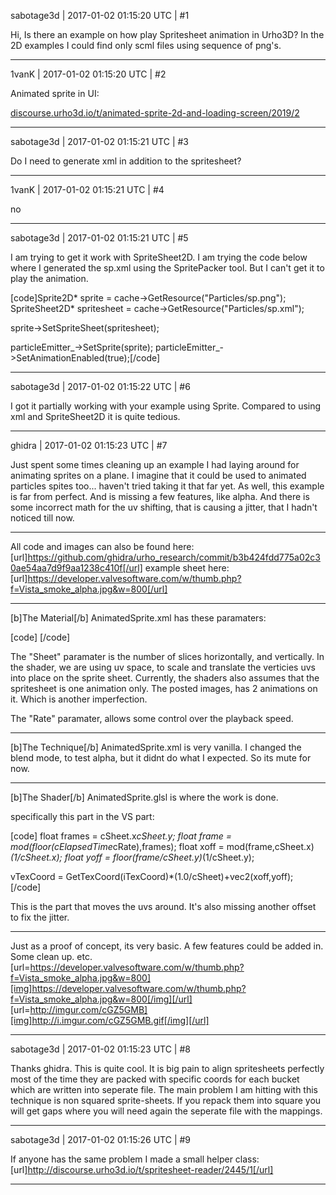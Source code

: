sabotage3d | 2017-01-02 01:15:20 UTC | #1

Hi,
Is there an example on how play Spritesheet animation in Urho3D? In the 2D examples I could find only scml files using sequence of png's.

-------------------------

1vanK | 2017-01-02 01:15:20 UTC | #2

Animated sprite in UI:

[discourse.urho3d.io/t/animated-sprite-2d-and-loading-screen/2019/2](http://discourse.urho3d.io/t/animated-sprite-2d-and-loading-screen/2019/2)

-------------------------

sabotage3d | 2017-01-02 01:15:21 UTC | #3

Do I need to generate xml in addition to the spritesheet?

-------------------------

1vanK | 2017-01-02 01:15:21 UTC | #4

no

-------------------------

sabotage3d | 2017-01-02 01:15:21 UTC | #5

I am trying to get it work with SpriteSheet2D. I am trying the code below where I generated the sp.xml using the SpritePacker tool. But I can't get it to play the animation.

[code]Sprite2D* sprite = cache->GetResource<Sprite2D>("Particles/sp.png");
SpriteSheet2D* spritesheet = cache->GetResource<SpriteSheet2D>("Particles/sp.xml");

sprite->SetSpriteSheet(spritesheet);

particleEmitter_->SetSprite(sprite);
particleEmitter_->SetAnimationEnabled(true);[/code]

-------------------------

sabotage3d | 2017-01-02 01:15:22 UTC | #6

I got it partially working with your example using Sprite. Compared to using xml and SpriteSheet2D it is quite tedious.

-------------------------

ghidra | 2017-01-02 01:15:23 UTC | #7

Just spent some times cleaning up an example I had laying around for animating sprites on a plane.
I imagine that it could be used to animated particles spites too... haven't tried taking it that far yet.
As well, this example is far from perfect. And is missing a few features, like alpha. And there is some incorrect math for the uv shifting, that is causing a jitter, that I hadn't noticed till now.

--------------------------------------

All code  and images can also be found here:
[url]https://github.com/ghidra/urho_research/commit/b3b424fdd775a02c30ae54aa7d9f9aa1238c410f[/url]
example sheet here:
[url]https://developer.valvesoftware.com/w/thumb.php?f=Vista_smoke_alpha.jpg&w=800[/url]

--------------------------------------

[b]The Material[/b] AnimatedSprite.xml has these paramaters:

[code]
 <parameter name="Sheet" value="6.0 6.0" />
 <parameter name="Rate" value="16.0" />
[/code]

The "Sheet" paramater is the number of slices horizontally, and vertically.
In the shader, we are using uv space, to scale and translate the verticies uvs into place on the sprite sheet.
Currently, the shaders also assumes that the spritesheet is one animation only. The posted images, has 2 animations on it. Which is another imperfection.

The "Rate" paramater, allows some control over the playback speed.

--------------------------------------

[b]The Technique[/b] AnimatedSprite.xml is very vanilla.
I changed the blend mode, to test alpha, but it didnt do what I expected. So its mute for now.

--------------------------------------

[b]The Shader[/b] AnimatedSprite.glsl is where the work is done.

specifically this part in the VS part:

[code]
float frames = cSheet.x*cSheet.y;
float frame = mod(floor(cElapsedTime*cRate),frames);
float xoff = mod(frame,cSheet.x)*(1/cSheet.x);
float yoff = floor(frame/cSheet.y)*(1/cSheet.y);

vTexCoord = GetTexCoord(iTexCoord)*(1.0/cSheet)+vec2(xoff,yoff);
[/code]

This is the part that moves the uvs around. It's also missing another offset to fix the jitter.

--------------------------------------

Just as a proof of concept, its very basic. A few features could be added in. Some clean up. etc.
[url=https://developer.valvesoftware.com/w/thumb.php?f=Vista_smoke_alpha.jpg&w=800][img]https://developer.valvesoftware.com/w/thumb.php?f=Vista_smoke_alpha.jpg&w=800[/img][/url]
[url=http://imgur.com/cGZ5GMB][img]http://i.imgur.com/cGZ5GMB.gif[/img][/url]

-------------------------

sabotage3d | 2017-01-02 01:15:23 UTC | #8

Thanks ghidra. This is quite cool. It is big pain to align spritesheets perfectly most of the time they are packed with specific coords for each bucket which are written into seperate file.
The main problem I am hitting with this technique is non squared sprite-sheets. If you repack them into square you will get gaps where you will need again the seperate file with the mappings.

-------------------------

sabotage3d | 2017-01-02 01:15:26 UTC | #9

If anyone has the same problem I made a small helper class: [url]http://discourse.urho3d.io/t/spritesheet-reader/2445/1[/url]

-------------------------


